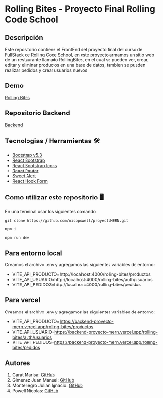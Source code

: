 # Rolling Bites - Proyecto Final Rolling Code School

## Descripción

Este repositorio contiene el FrontEnd del proyecto final del curso de FullStack de Rolling Code School, en este proyecto armamos un sitio web de un restaurante llamado RollingBites, en el cual se pueden ver, crear, editar y eliminar productos en una base de datos, tambien se pueden realizar pedidos y crear usuarios nuevos

## Demo

[Rolling Bites](https://rolling-bites.netlify.app/)

## Repositorio Backend

[Backend](https://github.com/juanmakorn/BackendProyectoMERN)

## Tecnologias / Herramientas 🛠 

- [Bootstrap v5.3](https://getbootstrap.com/)
- [React Bootstrap](https://react-bootstrap.netlify.app/)
- [React Bootstrap Icons](https://www.npmjs.com/package/react-bootstrap-icons)
- [React Router](https://reactrouter.com/)
- [Sweet Alert](https://sweetalert2.github.io/)
- [React Hook Form](https://react-hook-form.com/)

## Como utilizar este repositorio 🖥
En una terminal usar los siguientes comando

```
git clone https://github.com/nicopowell/proyectoMERN.git

npm i

npm run dev
```
## Para entorno local
Creamos el archivo .env y agregamos las siguientes variables de entorno:

- VITE_API_PRODUCTO=http://localhost:4000/rolling-bites/productos 
- VITE_API_USUARIO=http://localhost:4000/rolling-bites/auth/usuarios 
- VITE_API_PEDIDOS=http://localhost:4000/rolling-bites/pedidos
## Para vercel
Creamos el archivo .env y agregamos las siguientes variables de entorno:
- VITE_API_PRODUCTO=https://backend-proyecto-mern.vercel.app/rolling-bites/productos 
- VITE_API_USUARIO=https://backend-proyecto-mern.vercel.app/rolling-bites/auth/usuarios 
- VITE_API_PEDIDOS=https://backend-proyecto-mern.vercel.app/rolling-bites/pedidos

## Autores

1. Garat Marisa: [GitHub](https://github.com/Maoi11)
1. Gimenez Juan Manuel: [GitHub](https://github.com/juanmakorn)
1. Montenegro Julian Ignacio: [GitHub](https://github.com/JulianIgnacio)
1. Powell Nicolas: [GitHub](https://github.com/nicopowell)
